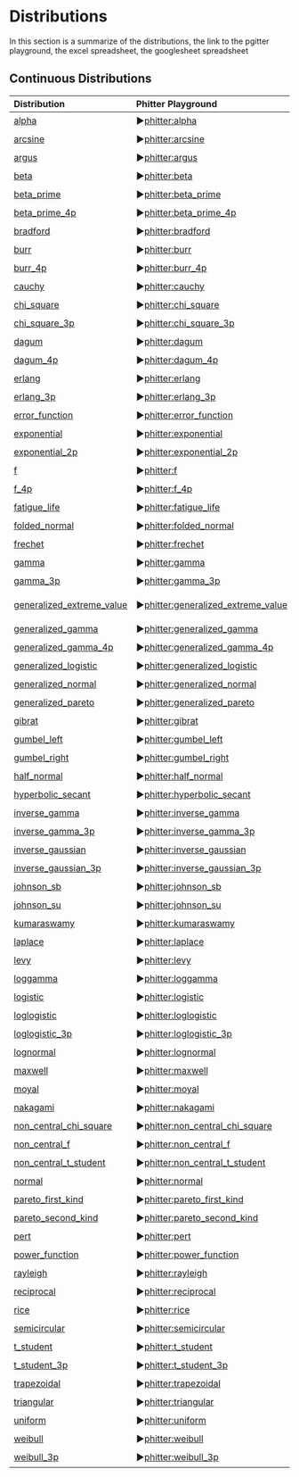 # Distributions

In this section is a summarize of the distributions, the link to the pgitter playground, the excel spreadsheet, the googlesheet spreadsheet

## Continuous Distributions

| Distribution                                                                                   | Phitter Playground                                                                                           | Download Excel File                                                                             | Google Sheets Files                                                                                                   |
| :--------------------------------------------------------------------------------------------- | :----------------------------------------------------------------------------------------------------------- | :---------------------------------------------------------------------------------------------- | :-------------------------------------------------------------------------------------------------------------------- |
| [alpha](/documentation/distributions/continuous/alpha)                                         | ▶️[phitter:alpha](https://phitter.io/distributions/continuous/alpha)                                         | 📊<a @click="downloadExcelFile('alpha')">alpha.xlsx</a>                                         | 🌐[gs:alpha](https://docs.google.com/spreadsheets/d/1yRovxx1YbqgEul65DjjXetysc_4qgX2a_2NQQA1AxCA)                     |
| [arcsine](/documentation/distributions/continuous/arcsine)                                     | ▶️[phitter:arcsine](https://phitter.io/distributions/continuous/arcsine)                                     | 📊<a @click="downloadExcelFile('arcsine')">arcsine.xlsx</a>                                     | 🌐[gs:arcsine](https://docs.google.com/spreadsheets/d/1q8SKX4gmSbpGzimRvjopzaZ4KrEV5NY1EPmf1G1T7NQ)                   |
| [argus](/documentation/distributions/continuous/argus)                                         | ▶️[phitter:argus](https://phitter.io/distributions/continuous/argus)                                         | 📊<a @click="downloadExcelFile('argus')">argus.xlsx</a>                                         | 🌐[gs:argus](https://docs.google.com/spreadsheets/d/1u2x7IFUSB7rEyhs7s6-C2btT1Bk5aCr4WiUYEML-8xs)                     |
| [beta](/documentation/distributions/continuous/beta)                                           | ▶️[phitter:beta](https://phitter.io/distributions/continuous/beta)                                           | 📊<a @click="downloadExcelFile('beta')">beta.xlsx</a>                                           | 🌐[gs:beta](https://docs.google.com/spreadsheets/d/1P7NDy-9toV3dv64gabnr8l2NjB1xt_Ani5IVMTx3gyU)                      |
| [beta_prime](/documentation/distributions/continuous/beta_prime)                               | ▶️[phitter:beta_prime](https://phitter.io/distributions/continuous/beta_prime)                               | 📊<a @click="downloadExcelFile('beta_prime')">beta_prime.xlsx</a>                               | 🌐[gs:beta_prime](https://docs.google.com/spreadsheets/d/1-8cKeS9D6YixQE_uLig7UarXcoQoE-341yHDj8sfXA8)                |
| [beta_prime_4p](/documentation/distributions/continuous/beta_prime_4p)                         | ▶️[phitter:beta_prime_4p](https://phitter.io/distributions/continuous/beta_prime_4p)                         | 📊<a @click="downloadExcelFile('beta_prime_4p')">beta_prime_4p.xlsx</a>                         | 🌐[gs:beta_prime_4p](https://docs.google.com/spreadsheets/d/1vlaZrj_jX9oNGwjW0o4Z1AUTuUTGE8Z-Akis_wb7Jq4)             |
| [bradford](/documentation/distributions/continuous/bradford)                                   | ▶️[phitter:bradford](https://phitter.io/distributions/continuous/bradford)                                   | 📊<a @click="downloadExcelFile('bradford')">bradford.xlsx</a>                                   | 🌐[gs:bradford](https://docs.google.com/spreadsheets/d/1kI8b05IXur3I9SUJdrbYIdv7zMdzVxVGPWx6sK6YmuU)                  |
| [burr](/documentation/distributions/continuous/burr)                                           | ▶️[phitter:burr](https://phitter.io/distributions/continuous/burr)                                           | 📊<a @click="downloadExcelFile('burr')">burr.xlsx</a>                                           | 🌐[gs:burr](https://docs.google.com/spreadsheets/d/1vhY3l3VAgBj9BQT1yE3meRTmEZP3HXjjm30nxDKCwCI)                      |
| [burr_4p](/documentation/distributions/continuous/burr_4p)                                     | ▶️[phitter:burr_4p](https://phitter.io/distributions/continuous/burr_4p)                                     | 📊<a @click="downloadExcelFile('burr_4p')">burr_4p.xlsx</a>                                     | 🌐[gs:burr_4p](https://docs.google.com/spreadsheets/d/1tEk3O2yvANj_PlLqACuwvRSqYYGQVRFH1SPMdLGYnz4)                   |
| [cauchy](/documentation/distributions/continuous/cauchy)                                       | ▶️[phitter:cauchy](https://phitter.io/distributions/continuous/cauchy)                                       | 📊<a @click="downloadExcelFile('cauchy')">cauchy.xlsx</a>                                       | 🌐[gs:cauchy](https://docs.google.com/spreadsheets/d/1xoJJvuSvfg-umC7Ogio9fde1l4TiWuAlR2IxucYK0y8)                    |
| [chi_square](/documentation/distributions/continuous/chi_square)                               | ▶️[phitter:chi_square](https://phitter.io/distributions/continuous/chi_square)                               | 📊<a @click="downloadExcelFile('chi_square')">chi_square.xlsx</a>                               | 🌐[gs:chi_square](https://docs.google.com/spreadsheets/d/1VatJuUON_2qghjPEYMdcjGE7TYbYqduzgdYe5YNyVf4)                |
| [chi_square_3p](/documentation/distributions/continuous/chi_square_3p)                         | ▶️[phitter:chi_square_3p](https://phitter.io/distributions/continuous/chi_square_3p)                         | 📊<a @click="downloadExcelFile('chi_square_3p')">chi_square_3p.xlsx</a>                         | 🌐[gs:chi_square_3p](https://docs.google.com/spreadsheets/d/15tf3ZKbEgR3JWQRbMT2OaNij3INTGGUuNsR01NCDFJw)             |
| [dagum](/documentation/distributions/continuous/dagum)                                         | ▶️[phitter:dagum](https://phitter.io/distributions/continuous/dagum)                                         | 📊<a @click="downloadExcelFile('dagum')">dagum.xlsx</a>                                         | 🌐[gs:dagum](https://docs.google.com/spreadsheets/d/1qct7LByxY_z2-Rl-pWFG1LQsUxW8VQaCgLizn93YPxk)                     |
| [dagum_4p](/documentation/distributions/continuous/dagum_4p)                                   | ▶️[phitter:dagum_4p](https://phitter.io/distributions/continuous/dagum_4p)                                   | 📊<a @click="downloadExcelFile('dagum_4p')">dagum_4p.xlsx</a>                                   | 🌐[gs:dagum_4p](https://docs.google.com/spreadsheets/d/1ZkKqvVdy7CvhvXwK830F6GWJrdNxoXBxJYeFD6XC2DM)                  |
| [erlang](/documentation/distributions/continuous/erlang)                                       | ▶️[phitter:erlang](https://phitter.io/distributions/continuous/erlang)                                       | 📊<a @click="downloadExcelFile('erlang')">erlang.xlsx</a>                                       | 🌐[gs:erlang](https://docs.google.com/spreadsheets/d/1uG3Otntnm3cvMSkhkEiBVKuFn1pCLSWmiCxfN01D824)                    |
| [erlang_3p](/documentation/distributions/continuous/erlang_3p)                                 | ▶️[phitter:erlang_3p](https://phitter.io/distributions/continuous/erlang_3p)                                 | 📊<a @click="downloadExcelFile('erlang_3p')">erlang_3p.xlsx</a>                                 | 🌐[gs:erlang_3p](https://docs.google.com/spreadsheets/d/1EvFPyOAL-TPQyNf7sAXfqgHqap8sGynH0XxrLRVP12M)                 |
| [error_function](/documentation/distributions/continuous/error_function)                       | ▶️[phitter:error_function](https://phitter.io/distributions/continuous/error_function)                       | 📊<a @click="downloadExcelFile('error_function')">error_function.xlsx</a>                       | 🌐[gs:error_function](https://docs.google.com/spreadsheets/d/1QT1vSgTWVgDmNz4FrH3fhwRGpgvPohgqZSCADHfBXkM)            |
| [exponential](/documentation/distributions/continuous/exponential)                             | ▶️[phitter:exponential](https://phitter.io/distributions/continuous/exponential)                             | 📊<a @click="downloadExcelFile('exponential')">exponential.xlsx</a>                             | 🌐[gs:exponential](https://docs.google.com/spreadsheets/d/1c8aCgHTq3fEyIkVM1Ph3fzebxQMuourz1UkWbH4h3HA)               |
| [exponential_2p](/documentation/distributions/continuous/exponential_2p)                       | ▶️[phitter:exponential_2p](https://phitter.io/distributions/continuous/exponential_2p)                       | 📊<a @click="downloadExcelFile('exponential_2p')">exponential_2p.xlsx</a>                       | 🌐[gs:exponential_2p](https://docs.google.com/spreadsheets/d/1XtrdS8iSCM1l33rbaXSz1uWZ3vnQsYPK-07NYE-ZYBs)            |
| [f](/documentation/distributions/continuous/f)                                                 | ▶️[phitter:f](https://phitter.io/distributions/continuous/f)                                                 | 📊<a @click="downloadExcelFile('f')">f.xlsx</a>                                                 | 🌐[gs:f](https://docs.google.com/spreadsheets/d/137gYI8B6MDnqFoQ4bY1crdpFSKtPzRgaJS564SY_CUY)                         |
| [f_4p](/documentation/distributions/continuous/f_4p)                                           | ▶️[phitter:f_4p](https://phitter.io/distributions/continuous/f_4p)                                           | 📊<a @click="downloadExcelFile('f_4p')">f_4p.xlsx</a>                                           | 🌐[gs:f_4p](https://docs.google.com/spreadsheets/d/11MgyMqzOyGNtFLdGviRTeNhAQMYBCJ8QRMHGxoPCzwM)                      |
| [fatigue_life](/documentation/distributions/continuous/fatigue_life)                           | ▶️[phitter:fatigue_life](https://phitter.io/distributions/continuous/fatigue_life)                           | 📊<a @click="downloadExcelFile('fatigue_life')">fatigue_life.xlsx</a>                           | 🌐[gs:fatigue_life](https://docs.google.com/spreadsheets/d/1j-U_YMX89VHe2jVq3pazpzqYeA1j1zopW22C9yJcPS0)              |
| [folded_normal](/documentation/distributions/continuous/folded_normal)                         | ▶️[phitter:folded_normal](https://phitter.io/distributions/continuous/folded_normal)                         | 📊<a @click="downloadExcelFile('folded_normal')">folded_normal.xlsx</a>                         | 🌐[gs:folded_normal](https://docs.google.com/spreadsheets/d/17NlSnru_46J8pSjxMPLDlzxoG2fPKWjeFvTh0ydfX4k)             |
| [frechet](/documentation/distributions/continuous/frechet)                                     | ▶️[phitter:frechet](https://phitter.io/distributions/continuous/frechet)                                     | 📊<a @click="downloadExcelFile('frechet')">frechet.xlsx</a>                                     | 🌐[gs:frechet](https://docs.google.com/spreadsheets/d/1PNGvHImwOFIragM_hHrQJcTN7OcqCKFoHKXlPq76fnI)                   |
| [gamma](/documentation/distributions/continuous/gamma)                                         | ▶️[phitter:gamma](https://phitter.io/distributions/continuous/gamma)                                         | 📊<a @click="downloadExcelFile('gamma')">gamma.xlsx</a>                                         | 🌐[gs:gamma](https://docs.google.com/spreadsheets/d/1HgD3a1zOml7Hy9PMVvFwQwrbmbs8iPbH-zQMowH0LVE)                     |
| [gamma_3p](/documentation/distributions/continuous/gamma_3p)                                   | ▶️[phitter:gamma_3p](https://phitter.io/distributions/continuous/gamma_3p)                                   | 📊<a @click="downloadExcelFile('gamma_3p')">gamma_3p.xlsx</a>                                   | 🌐[gs:gamma_3p](https://docs.google.com/spreadsheets/d/1NkyFZFOMzk2V9qkFEI_zhGUGWiGV-K9vU-RLaFB7ip8)                  |
| [generalized_extreme_value](/documentation/distributions/continuous/generalized_extreme_value) | ▶️[phitter:generalized_extreme_value](https://phitter.io/distributions/continuous/generalized_extreme_value) | 📊<a @click="downloadExcelFile('generalized_extreme_value')">generalized_extreme_value.xlsx</a> | 🌐[gs:generalized_extreme_value](https://docs.google.com/spreadsheets/d/19qHvnTJGVVZ7zhi-yhauCOGhu0iAdkYJ5FFgwv1q5OI) |
| [generalized_gamma](/documentation/distributions/continuous/generalized_gamma)                 | ▶️[phitter:generalized_gamma](https://phitter.io/distributions/continuous/generalized_gamma)                 | 📊<a @click="downloadExcelFile('generalized_gamma')">generalized_gamma.xlsx</a>                 | 🌐[gs:generalized_gamma](https://docs.google.com/spreadsheets/d/1xx8b_VSG4jznZzaKq2yKumw5VcNX5Wj86YqLO7n4S5A)         |
| [generalized_gamma_4p](/documentation/distributions/continuous/generalized_gamma_4p)           | ▶️[phitter:generalized_gamma_4p](https://phitter.io/distributions/continuous/generalized_gamma_4p)           | 📊<a @click="downloadExcelFile('generalized_gamma_4p')">generalized_gamma_4p.xlsx</a>           | 🌐[gs:generalized_gamma_4p](https://docs.google.com/spreadsheets/d/1TN72MSkZ2bRyoNy29h4VIxFudXAroSi1PnmFijPvO0M)      |
| [generalized_logistic](/documentation/distributions/continuous/generalized_logistic)           | ▶️[phitter:generalized_logistic](https://phitter.io/distributions/continuous/generalized_logistic)           | 📊<a @click="downloadExcelFile('generalized_logistic')">generalized_logistic.xlsx</a>           | 🌐[gs:generalized_logistic](https://docs.google.com/spreadsheets/d/1vwppGjHbwEA3xd3OtV51sPZhpOWyzmPIOV_Tued-I1Y)      |
| [generalized_normal](/documentation/distributions/continuous/generalized_normal)               | ▶️[phitter:generalized_normal](https://phitter.io/distributions/continuous/generalized_normal)               | 📊<a @click="downloadExcelFile('generalized_normal')">generalized_normal.xlsx</a>               | 🌐[gs:generalized_normal](https://docs.google.com/spreadsheets/d/1_77JSp0mhHxqvQugVRRWIoQOTa91WdyNqNmOfDNuSfA)        |
| [generalized_pareto](/documentation/distributions/continuous/generalized_pareto)               | ▶️[phitter:generalized_pareto](https://phitter.io/distributions/continuous/generalized_pareto)               | 📊<a @click="downloadExcelFile('generalized_pareto')">generalized_pareto.xlsx</a>               | 🌐[gs:generalized_pareto](https://docs.google.com/spreadsheets/d/1E28WYhX4Ba9Nj-JNxqAm-Gh7o1EOOIOwXIdCFl1PXI0)        |
| [gibrat](/documentation/distributions/continuous/gibrat)                                       | ▶️[phitter:gibrat](https://phitter.io/distributions/continuous/gibrat)                                       | 📊<a @click="downloadExcelFile('gibrat')">gibrat.xlsx</a>                                       | 🌐[gs:gibrat](https://docs.google.com/spreadsheets/d/1pM7skBPnH8V3GCJo0iSst46Oc2OzqWdX2qATYBqc_GQ)                    |
| [gumbel_left](/documentation/distributions/continuous/gumbel_left)                             | ▶️[phitter:gumbel_left](https://phitter.io/distributions/continuous/gumbel_left)                             | 📊<a @click="downloadExcelFile('gumbel_left')">gumbel_left.xlsx</a>                             | 🌐[gs:gumbel_left](https://docs.google.com/spreadsheets/d/1WoW97haebsHk1sB8smC4Zq8KqW8leJY0bPK757B2IdI)               |
| [gumbel_right](/documentation/distributions/continuous/gumbel_right)                           | ▶️[phitter:gumbel_right](https://phitter.io/distributions/continuous/gumbel_right)                           | 📊<a @click="downloadExcelFile('gumbel_right')">gumbel_right.xlsx</a>                           | 🌐[gs:gumbel_right](https://docs.google.com/spreadsheets/d/1CpzfSwAdptFrI8DhV3tWRsEFd9cr6h3Jaj7t3gigims)              |
| [half_normal](/documentation/distributions/continuous/half_normal)                             | ▶️[phitter:half_normal](https://phitter.io/distributions/continuous/half_normal)                             | 📊<a @click="downloadExcelFile('half_normal')">half_normal.xlsx</a>                             | 🌐[gs:half_normal](https://docs.google.com/spreadsheets/d/1HQpNSNIhZPzMQvWWKyShnYNH74d1Bhs_d6k9La52V9M)               |
| [hyperbolic_secant](/documentation/distributions/continuous/hyperbolic_secant)                 | ▶️[phitter:hyperbolic_secant](https://phitter.io/distributions/continuous/hyperbolic_secant)                 | 📊<a @click="downloadExcelFile('hyperbolic_secant')">hyperbolic_secant.xlsx</a>                 | 🌐[gs:hyperbolic_secant](https://docs.google.com/spreadsheets/d/1lTcLlwX0fmgUjhT4ljvKL_dqSReK_lEthsZNBtDxAF8)         |
| [inverse_gamma](/documentation/distributions/continuous/inverse_gamma)                         | ▶️[phitter:inverse_gamma](https://phitter.io/distributions/continuous/inverse_gamma)                         | 📊<a @click="downloadExcelFile('inverse_gamma')">inverse_gamma.xlsx</a>                         | 🌐[gs:inverse_gamma](https://docs.google.com/spreadsheets/d/1uOgfUvhBHKAXhbYATUwdHRQnBMIMnu6rWecqKx6MoIA)             |
| [inverse_gamma_3p](/documentation/distributions/continuous/inverse_gamma_3p)                   | ▶️[phitter:inverse_gamma_3p](https://phitter.io/distributions/continuous/inverse_gamma_3p)                   | 📊<a @click="downloadExcelFile('inverse_gamma_3p')">inverse_gamma_3p.xlsx</a>                   | 🌐[gs:inverse_gamma_3p](https://docs.google.com/spreadsheets/d/16LCC6j_j1Cm7stc7LEd-C0ObUcZ-agL51ALGYxoZtrI)          |
| [inverse_gaussian](/documentation/distributions/continuous/inverse_gaussian)                   | ▶️[phitter:inverse_gaussian](https://phitter.io/distributions/continuous/inverse_gaussian)                   | 📊<a @click="downloadExcelFile('inverse_gaussian')">inverse_gaussian.xlsx</a>                   | 🌐[gs:inverse_gaussian](https://docs.google.com/spreadsheets/d/10LaEnmnRxNESViLTlw6FDyt1YSWNbMlBXaWc9t4q5qA)          |
| [inverse_gaussian_3p](/documentation/distributions/continuous/inverse_gaussian_3p)             | ▶️[phitter:inverse_gaussian_3p](https://phitter.io/distributions/continuous/inverse_gaussian_3p)             | 📊<a @click="downloadExcelFile('inverse_gaussian_3p')">inverse_gaussian_3p.xlsx</a>             | 🌐[gs:inverse_gaussian_3p](https://docs.google.com/spreadsheets/d/1wkcSlXnUdMe4by2N9nPA_Cdsz3D0kHL7MVchsjl_CTQ)       |
| [johnson_sb](/documentation/distributions/continuous/johnson_sb)                               | ▶️[phitter:johnson_sb](https://phitter.io/distributions/continuous/johnson_sb)                               | 📊<a @click="downloadExcelFile('johnson_sb')">johnson_sb.xlsx</a>                               | 🌐[gs:johnson_sb](https://docs.google.com/spreadsheets/d/1H3bpJd729k0VK3LtvgxvKJiduIdP04UkHhgJoq4ayHQ)                |
| [johnson_su](/documentation/distributions/continuous/johnson_su)                               | ▶️[phitter:johnson_su](https://phitter.io/distributions/continuous/johnson_su)                               | 📊<a @click="downloadExcelFile('johnson_su')">johnson_su.xlsx</a>                               | 🌐[gs:johnson_su](https://docs.google.com/spreadsheets/d/15kw_NZr3RFjN9orvF844ITWXroWRsCFkY7Uvq0NZ4K8)                |
| [kumaraswamy](/documentation/distributions/continuous/kumaraswamy)                             | ▶️[phitter:kumaraswamy](https://phitter.io/distributions/continuous/kumaraswamy)                             | 📊<a @click="downloadExcelFile('kumaraswamy')">kumaraswamy.xlsx</a>                             | 🌐[gs:kumaraswamy](https://docs.google.com/spreadsheets/d/10YJUDlAEygfOn07YxHBJxDqiXxygv8jKpJ8WvCZhe84)               |
| [laplace](/documentation/distributions/continuous/laplace)                                     | ▶️[phitter:laplace](https://phitter.io/distributions/continuous/laplace)                                     | 📊<a @click="downloadExcelFile('laplace')">laplace.xlsx</a>                                     | 🌐[gs:laplace](https://docs.google.com/spreadsheets/d/110gPFTHOnQqecbXrjq3Wqv52I5Cw93UjL7eoSVC1DIs)                   |
| [levy](/documentation/distributions/continuous/levy)                                           | ▶️[phitter:levy](https://phitter.io/distributions/continuous/levy)                                           | 📊<a @click="downloadExcelFile('levy')">levy.xlsx</a>                                           | 🌐[gs:levy](https://docs.google.com/spreadsheets/d/1OIA4C6iqhwK0Y17wb_O5ce9YXy4JIBf1yq3TqcmDp3U)                      |
| [loggamma](/documentation/distributions/continuous/loggamma)                                   | ▶️[phitter:loggamma](https://phitter.io/distributions/continuous/loggamma)                                   | 📊<a @click="downloadExcelFile('loggamma')">loggamma.xlsx</a>                                   | 🌐[gs:loggamma](https://docs.google.com/spreadsheets/d/1SXCmxXs7hkajo_W_qL-e0MJQEaUJqTpUno1nYGXxmxI)                  |
| [logistic](/documentation/distributions/continuous/logistic)                                   | ▶️[phitter:logistic](https://phitter.io/distributions/continuous/logistic)                                   | 📊<a @click="downloadExcelFile('logistic')">logistic.xlsx</a>                                   | 🌐[gs:logistic](https://docs.google.com/spreadsheets/d/1WokfLcAM2f2TE9xcZwwuy3qjl4itw-y0cwAb7fyKxb0)                  |
| [loglogistic](/documentation/distributions/continuous/loglogistic)                             | ▶️[phitter:loglogistic](https://phitter.io/distributions/continuous/loglogistic)                             | 📊<a @click="downloadExcelFile('loglogistic')">loglogistic.xlsx</a>                             | 🌐[gs:loglogistic](https://docs.google.com/spreadsheets/d/1WWXRuI6AP9n_n47ikOHWUjkfCYUOQgzhDjRsKBKEHXA)               |
| [loglogistic_3p](/documentation/distributions/continuous/loglogistic_3p)                       | ▶️[phitter:loglogistic_3p](https://phitter.io/distributions/continuous/loglogistic_3p)                       | 📊<a @click="downloadExcelFile('loglogistic_3p')">loglogistic_3p.xlsx</a>                       | 🌐[gs:loglogistic_3p](https://docs.google.com/spreadsheets/d/1RaLZ5L0rTrv9_fAi6izElf02ucuFy9LwagL_gQn3R0Y)            |
| [lognormal](/documentation/distributions/continuous/lognormal)                                 | ▶️[phitter:lognormal](https://phitter.io/distributions/continuous/lognormal)                                 | 📊<a @click="downloadExcelFile('lognormal')">lognormal.xlsx</a>                                 | 🌐[gs:lognormal](https://docs.google.com/spreadsheets/d/1lS1cR4C2R45ug0ZyLxBlRBtcXH6hNPE1L-5wP68gUpA)                 |
| [maxwell](/documentation/distributions/continuous/maxwell)                                     | ▶️[phitter:maxwell](https://phitter.io/distributions/continuous/maxwell)                                     | 📊<a @click="downloadExcelFile('maxwell')">maxwell.xlsx</a>                                     | 🌐[gs:maxwell](https://docs.google.com/spreadsheets/d/15tPw2RM2_a0vJMjVwNgsJnJUKFk9xbcEALqOf1m5qH0)                   |
| [moyal](/documentation/distributions/continuous/moyal)                                         | ▶️[phitter:moyal](https://phitter.io/distributions/continuous/moyal)                                         | 📊<a @click="downloadExcelFile('moyal')">moyal.xlsx</a>                                         | 🌐[gs:moyal](https://docs.google.com/spreadsheets/d/1_58zWuk_-wSEesJbCc2FTHxv4HO5WouGwlStIZitt1I)                     |
| [nakagami](/documentation/distributions/continuous/nakagami)                                   | ▶️[phitter:nakagami](https://phitter.io/distributions/continuous/nakagami)                                   | 📊<a @click="downloadExcelFile('nakagami')">nakagami.xlsx</a>                                   | 🌐[gs:nakagami](https://docs.google.com/spreadsheets/d/1fY8ID5gz1R6oWFm4w91GFdQMCd0wJ5ZRgfWi-yQtGqs)                  |
| [non_central_chi_square](/documentation/distributions/continuous/non_central_chi_square)       | ▶️[phitter:non_central_chi_square](https://phitter.io/distributions/continuous/non_central_chi_square)       | 📊<a @click="downloadExcelFile('non_central_chi_square')">non_central_chi_square.xlsx</a>       | 🌐[gs:non_central_chi_square](https://docs.google.com/spreadsheets/d/17KWXPKOuMfTG0w4Gqe3lU3vWY2e9k31AX22PXTzOrFk)    |
| [non_central_f](/documentation/distributions/continuous/non_central_f)                         | ▶️[phitter:non_central_f](https://phitter.io/distributions/continuous/non_central_f)                         | 📊<a @click="downloadExcelFile('non_central_f')">non_central_f.xlsx</a>                         | 🌐[gs:non_central_f](https://docs.google.com/spreadsheets/d/14mZ563hIw2vXNM89DUncpsOdGgBXEUIIxJNa3-MVNIM)             |
| [non_central_t_student](/documentation/distributions/continuous/non_central_t_student)         | ▶️[phitter:non_central_t_student](https://phitter.io/distributions/continuous/non_central_t_student)         | 📊<a @click="downloadExcelFile('non_central_t_student')">non_central_t_student.xlsx</a>         | 🌐[gs:non_central_t_student](https://docs.google.com/spreadsheets/d/1u8pseBDM3brw0AXlru1cprOsfQuHMWfvfDbz2XxKoOY)     |
| [normal](/documentation/distributions/continuous/normal)                                       | ▶️[phitter:normal](https://phitter.io/distributions/continuous/normal)                                       | 📊<a @click="downloadExcelFile('normal')">normal.xlsx</a>                                       | 🌐[gs:normal](https://docs.google.com/spreadsheets/d/18QTB3YYprvdFhr6PJI-DFcZOnYAuffdH8JHOtH1f83I)                    |
| [pareto_first_kind](/documentation/distributions/continuous/pareto_first_kind)                 | ▶️[phitter:pareto_first_kind](https://phitter.io/distributions/continuous/pareto_first_kind)                 | 📊<a @click="downloadExcelFile('pareto_first_kind')">pareto_first_kind.xlsx</a>                 | 🌐[gs:pareto_first_kind](https://docs.google.com/spreadsheets/d/1T-Sjp0yCxbJpP9njbovOiFpbP8PrwI5jlj66odxAw5E)         |
| [pareto_second_kind](/documentation/distributions/continuous/pareto_second_kind)               | ▶️[phitter:pareto_second_kind](https://phitter.io/distributions/continuous/pareto_second_kind)               | 📊<a @click="downloadExcelFile('pareto_second_kind')">pareto_second_kind.xlsx</a>               | 🌐[gs:pareto_second_kind](https://docs.google.com/spreadsheets/d/1hnBOqkbcRNuyRxaLP8eHei5MRwUFDb1bgdcZYkpYKio)        |
| [pert](/documentation/distributions/continuous/pert)                                           | ▶️[phitter:pert](https://phitter.io/distributions/continuous/pert)                                           | 📊<a @click="downloadExcelFile('pert')">pert.xlsx</a>                                           | 🌐[gs:pert](https://docs.google.com/spreadsheets/d/1NeKJKq4D_BB-ouefgJ35FzcORA7fH1OQwC5dCZKI_38)                      |
| [power_function](/documentation/distributions/continuous/power_function)                       | ▶️[phitter:power_function](https://phitter.io/distributions/continuous/power_function)                       | 📊<a @click="downloadExcelFile('power_function')">power_function.xlsx</a>                       | 🌐[gs:power_function](https://docs.google.com/spreadsheets/d/1Hbi-XZiCK--JGFnoY-8iDLmNgYclDo5L4LKYKCCxfzw)            |
| [rayleigh](/documentation/distributions/continuous/rayleigh)                                   | ▶️[phitter:rayleigh](https://phitter.io/distributions/continuous/rayleigh)                                   | 📊<a @click="downloadExcelFile('rayleigh')">rayleigh.xlsx</a>                                   | 🌐[gs:rayleigh](https://docs.google.com/spreadsheets/d/1UWtjOwokob4x43OcMLLFbNTYUqOo5dJWqSTfWbS-yyw)                  |
| [reciprocal](/documentation/distributions/continuous/reciprocal)                               | ▶️[phitter:reciprocal](https://phitter.io/distributions/continuous/reciprocal)                               | 📊<a @click="downloadExcelFile('reciprocal')">reciprocal.xlsx</a>                               | 🌐[gs:reciprocal](https://docs.google.com/spreadsheets/d/1ghFeCj8Q_hbpWqv9xXaNl1UKUe-5kOomZPWyI1JsoGA)                |
| [rice](/documentation/distributions/continuous/rice)                                           | ▶️[phitter:rice](https://phitter.io/distributions/continuous/rice)                                           | 📊<a @click="downloadExcelFile('rice')">rice.xlsx</a>                                           | 🌐[gs:rice](https://docs.google.com/spreadsheets/d/1hGVFWbF0w7D0l54t_p0vUId0rO2s61BRdrgslDYTnWc)                      |
| [semicircular](/documentation/distributions/continuous/semicircular)                           | ▶️[phitter:semicircular](https://phitter.io/distributions/continuous/semicircular)                           | 📊<a @click="downloadExcelFile('semicircular')">semicircular.xlsx</a>                           | 🌐[gs:semicircular](https://docs.google.com/spreadsheets/d/195c9VbAKtvEndJKnFp52TrENYK2iytMzIXLMKFAGgx4)              |
| [t_student](/documentation/distributions/continuous/t_student)                                 | ▶️[phitter:t_student](https://phitter.io/distributions/continuous/t_student)                                 | 📊<a @click="downloadExcelFile('t_student')">t_student.xlsx</a>                                 | 🌐[gs:t_student](https://docs.google.com/spreadsheets/d/1fGxJfFL5eXAWk8xNI6HgCX9SQuXi-m5mR83N1dMLJrg)                 |
| [t_student_3p](/documentation/distributions/continuous/t_student_3p)                           | ▶️[phitter:t_student_3p](https://phitter.io/distributions/continuous/t_student_3p)                           | 📊<a @click="downloadExcelFile('t_student_3p')">t_student_3p.xlsx</a>                           | 🌐[gs:t_student_3p](https://docs.google.com/spreadsheets/d/1K8bpbc-0mwe0mvRYXUQmoE8vaTigciJWDS4CPXmJodU)              |
| [trapezoidal](/documentation/distributions/continuous/trapezoidal)                             | ▶️[phitter:trapezoidal](https://phitter.io/distributions/continuous/trapezoidal)                             | 📊<a @click="downloadExcelFile('trapezoidal')">trapezoidal.xlsx</a>                             | 🌐[gs:trapezoidal](https://docs.google.com/spreadsheets/d/1Gsk5M_R2q9Or8RTggKtTkqEk-cN6IuDgYqbmhFm5Xlw)               |
| [triangular](/documentation/distributions/continuous/triangular)                               | ▶️[phitter:triangular](https://phitter.io/distributions/continuous/triangular)                               | 📊<a @click="downloadExcelFile('triangular')">triangular.xlsx</a>                               | 🌐[gs:triangular](https://docs.google.com/spreadsheets/d/1nirKOt7O7rUf2nlYu61cnNYT91GKSzb6pVlc1-pzzGw)                |
| [uniform](/documentation/distributions/continuous/uniform)                                     | ▶️[phitter:uniform](https://phitter.io/distributions/continuous/uniform)                                     | 📊<a @click="downloadExcelFile('uniform')">uniform.xlsx</a>                                     | 🌐[gs:uniform](https://docs.google.com/spreadsheets/d/1TSaKNHOsVLYUobyKTpHR6qCuCAgfkKmRSETvdeZLcw4)                   |
| [weibull](/documentation/distributions/continuous/weibull)                                     | ▶️[phitter:weibull](https://phitter.io/distributions/continuous/weibull)                                     | 📊<a @click="downloadExcelFile('weibull')">weibull.xlsx</a>                                     | 🌐[gs:weibull](https://docs.google.com/spreadsheets/d/1DdNwWHmu0PZAhMYf475EMU3scTMXok3wOhzsg7gn8Ek)                   |
| [weibull_3p](/documentation/distributions/continuous/weibull_3p)                               | ▶️[phitter:weibull_3p](https://phitter.io/distributions/continuous/weibull_3p)                               | 📊<a @click="downloadExcelFile('weibull_3p')">weibull_3p.xlsx</a>                               | 🌐[gs:weibull_3p](https://docs.google.com/spreadsheets/d/1agwpFGpXm62srDxgPOoDQGN8nGd8zaoztXg84Bgedlo)                |

<script setup>
const downloadExcelFile = function(fileId) {
    const url = `https://raw.githubusercontent.com/phitterio/phitter-files/main/continuous/${fileId}.xlsx`;
    const link = document.createElement("a");
    link.href = url;
    link.setAttribute("download", `${fileId}.xlsx`);
    document.body.appendChild(link);
    link.click();
    document.body.removeChild(link);
};
</script>

<style module>
a {
  cursor: pointer;
}
</style>
